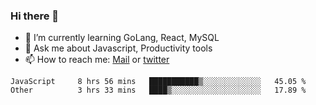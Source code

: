 ### Hi there 👋

- 🌱 I’m currently learning GoLang, React, MySQL
- 💬 Ask me about Javascript, Productivity tools 
- 📫 How to reach me: [Mail](mailto:kvaishak47@gmail.com) or [twitter](https://twitter.com/kvaish4k)

<!--START_SECTION:waka-->

```text
JavaScript     8 hrs 56 mins   ███████████▒░░░░░░░░░░░░░   45.05 %
Other          3 hrs 33 mins   ████▒░░░░░░░░░░░░░░░░░░░░   17.89 %
```

<!--END_SECTION:waka-->
